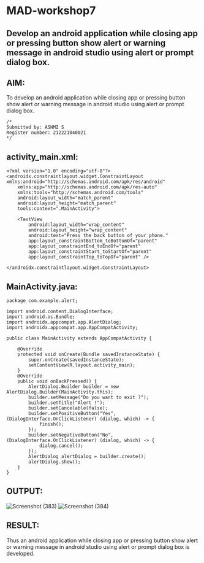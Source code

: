 # MAD-workshop7

## Develop an android application while closing app or pressing button show alert or warning message in android studio using alert or prompt dialog box.

## AIM:
To develop an android application while closing app or pressing button show alert or warning message in android studio using alert or prompt dialog box.
```
/*
Submitted by: ASHMI S
Register number: 212221040021
*/
```
## activity_main.xml:
```
<?xml version="1.0" encoding="utf-8"?>
<androidx.constraintlayout.widget.ConstraintLayout xmlns:android="http://schemas.android.com/apk/res/android"
    xmlns:app="http://schemas.android.com/apk/res-auto"
    xmlns:tools="http://schemas.android.com/tools"
    android:layout_width="match_parent"
    android:layout_height="match_parent"
    tools:context=".MainActivity">

    <TextView
        android:layout_width="wrap_content"
        android:layout_height="wrap_content"
        android:text="Press the back button of your phone."
        app:layout_constraintBottom_toBottomOf="parent"
        app:layout_constraintEnd_toEndOf="parent"
        app:layout_constraintStart_toStartOf="parent"
        app:layout_constraintTop_toTopOf="parent" />

</androidx.constraintlayout.widget.ConstraintLayout>
```
## MainActivity.java:
```
package com.example.alert;

import android.content.DialogInterface;
import android.os.Bundle;
import androidx.appcompat.app.AlertDialog;
import androidx.appcompat.app.AppCompatActivity;

public class MainActivity extends AppCompatActivity {

    @Override
    protected void onCreate(Bundle savedInstanceState) {
        super.onCreate(savedInstanceState);
        setContentView(R.layout.activity_main);
    }
    @Override
    public void onBackPressed() {
        AlertDialog.Builder builder = new AlertDialog.Builder(MainActivity.this);
        builder.setMessage("Do you want to exit ?");
        builder.setTitle("Alert !");
        builder.setCancelable(false);
        builder.setPositiveButton("Yes", (DialogInterface.OnClickListener) (dialog, which) -> {
            finish();
        });
        builder.setNegativeButton("No", (DialogInterface.OnClickListener) (dialog, which) -> {
            dialog.cancel();
        });
        AlertDialog alertDialog = builder.create();
        alertDialog.show();
    }
}

```

## OUTPUT:
![Screenshot (383)](https://github.com/ashmistalin/MAD_Workshop7/assets/103128410/e8152cab-2b47-4e46-a5d8-cabc1edb1ad9)
![Screenshot (384)](https://github.com/ashmistalin/MAD_Workshop7/assets/103128410/5c664e53-cf33-4baf-838b-4ce43fc52546)


## RESULT:
Thus an android application while closing app or pressing button show alert or warning message in android studio using alert or prompt dialog box is developed.
 

